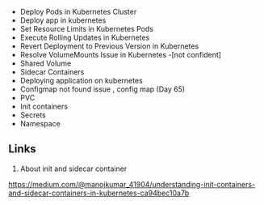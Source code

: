 - Deploy Pods in Kubernetes Cluster
- Deploy app in kubernetes
- Set Resource Limits in Kubernetes Pods
- Execute Rolling Updates in Kubernetes
- Revert Deployment to Previous Version in Kubernetes
- Resolve VolumeMounts Issue in Kubernetes      -[not confident]
- Shared Volume
- Sidecar Containers
- Deploying application on kubernetes
- Configmap not found issue , config map (Day 65)
- PVC
- Init containers
- Secrets
- Namespace


## Links

1. About init and sidecar container

https://medium.com/@manojkumar_41904/understanding-init-containers-and-sidecar-containers-in-kubernetes-ca94bec10a7b
